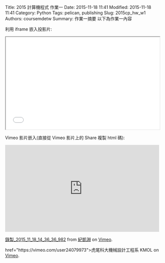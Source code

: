 Title: 2015 計算機程式 作業一
Date: 2015-11-18 11:41
Modified: 2015-11-18 11:41
Category: Python
Tags: pelican, publishing
Slug: 2015cp_hw_w1
Authors: coursemdetw
Summary: 作業一摘要
以下為作業一內容

利用 iframe 嵌入投影片:

<iframe src="simplest.html" width="500" height="300"></iframe>



Vimeo 影片嵌入(直接從 Vimeo 影片上的 Share 複製 html 碼):

<iframe src="https://player.vimeo.com/video/146085451" width="500" height="282" frameborder="0" webkitallowfullscreen mozallowfullscreen allowfullscreen></iframe> <p><a href="https://vimeo.com/146085451">錄製_2015_11_18_14_36_36_982</a> from <a href="https://vimeo.com/user45956172">紀凱淵</a> on <a href="https://vimeo.com">Vimeo</a>.</p> href="https://vimeo.com/user24079973">虎尾科大機械設計工程系 KMOL</a> on <a href="https://vimeo.com">Vimeo</a>.</p>
